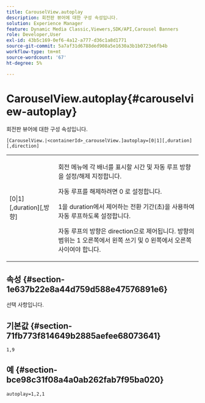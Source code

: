 ```yaml
---
title: CarouselView.autoplay
description: 회전판 뷰어에 대한 구성 속성입니다.
solution: Experience Manager
feature: Dynamic Media Classic,Viewers,SDK/API,Carousel Banners
role: Developer,User
exl-id: 43b5c169-0ef6-4a12-a777-d36c1a8d1771
source-git-commit: 5a7af31d6788ded908a5e1630a3b1b0723e6fb4b
workflow-type: tm+mt
source-wordcount: '67'
ht-degree: 5%

---
```


# CarouselView.autoplay{#carouselview-autoplay}

회전판 뷰어에 대한 구성 속성입니다.

`[CarouselView.|<containerId>_carouselView.]autoplay=[0|1][,duration][,direction]`

<table id="table_441553CD34C94A58A9D7CBF772DEDDB6"> 
 <tbody> 
  <tr> 
   <td colname="col1"> <p> <span class="codeph">[0|1][,duration][,방향]</span> </p> </td> 
   <td colname="col2"> <p> 회전 메뉴에 각 배너를 표시할 시간 및 자동 루프 방향을 설정/해제 지정합니다. </p> <p>자동 루프를 해제하려면 <span class="codeph"> 0</span> 로 설정합니다. </p> <p><span class="codeph"> 1</span>을 <span class="codeph"> duration</span>에서 제어하는 전환 기간(초)을 사용하여 자동 루프하도록 설정합니다. </p> <p>자동 루프의 방향은 <span class="codeph"> direction</span>으로 제어됩니다. <span class="codeph"> 방향</span>의 범위는 <span class="codeph"> 1</span> 오른쪽에서 왼쪽 쓰기 및 <span class="codeph"> 0</span> 왼쪽에서 오른쪽 사이여야 합니다. </p> </td> 
  </tr> 
 </tbody> 
</table>

## 속성 {#section-1e637b22e8a44d759d588e47576891e6}

선택 사항입니다.

## 기본값 {#section-71fb773f814649b2885aefee68073641}

`1,9`

## 예 {#section-bce98c31f08a4a0ab262fab7f95ba020}

```
autoplay=1,2,1
```

